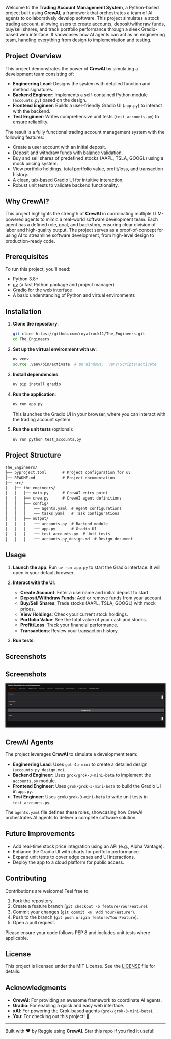Welcome to the **Trading Account Management System**, a Python-based project built using **CrewAI**, a framework that orchestrates a team of AI agents to collaboratively develop software. This project simulates a stock trading account, allowing users to create accounts, deposit/withdraw funds, buy/sell shares, and track portfolio performance through a sleek Gradio-based web interface. It showcases how AI agents can act as an engineering team, handling everything from design to implementation and testing.

## Project Overview

This project demonstrates the power of **CrewAI** by simulating a development team consisting of:
- **Engineering Lead**: Designs the system with detailed function and method signatures.
- **Backend Engineer**: Implements a self-contained Python module (`accounts.py`) based on the design.
- **Frontend Engineer**: Builds a user-friendly Gradio UI (`app.py`) to interact with the backend.
- **Test Engineer**: Writes comprehensive unit tests (`test_accounts.py`) to ensure reliability.

The result is a fully functional trading account management system with the following features:
- Create a user account with an initial deposit.
- Deposit and withdraw funds with balance validation.
- Buy and sell shares of predefined stocks (AAPL, TSLA, GOOGL) using a mock pricing system.
- View portfolio holdings, total portfolio value, profit/loss, and transaction history.
- A clean, tab-based Gradio UI for intuitive interaction.
- Robust unit tests to validate backend functionality.

## Why CrewAI?

This project highlights the strength of **CrewAI** in coordinating multiple LLM-powered agents to mimic a real-world software development team. Each agent has a defined role, goal, and backstory, ensuring clear division of labor and high-quality output. The project serves as a proof-of-concept for using AI to streamline software development, from high-level design to production-ready code.

## Prerequisites

To run this project, you'll need:
- Python 3.8+
- [uv](https://github.com/astral-sh/uv) (a fast Python package and project manager)
- [Gradio](https://www.gradio.app/) for the web interface
- A basic understanding of Python and virtual environments

## Installation

1. **Clone the repository**:
   ```bash
   git clone https://github.com/royalrock11/The_Engineers.git
   cd The_Engineers
   ```

2. **Set up the virtual environment with uv**:
   ```bash
   uv venv
   source .venv/bin/activate  # On Windows: .venv\Scripts\activate
   ```

3. **Install dependencies**:
   ```bash
   uv pip install gradio
   ```

4. **Run the application**:
   ```bash
   uv run app.py
   ```
   This launches the Gradio UI in your browser, where you can interact with the trading account system.

5. **Run the unit tests** (optional):
   ```bash
   uv run python test_accounts.py
   ```

## Project Structure

```plaintext
The_Engineers/
├── pyproject.toml       # Project configuration for uv
├── README.md            # Project documentation
├── src/
│   ├── the_engineers/
│   │   ├── main.py      # CrewAI entry point
│   │   ├── crew.py      # CrewAI agent definitions
│   │   ├── config/
│   │   │   ├── agents.yaml  # Agent configurations
│   │   │   ├── tasks.yaml   # Task configurations
│   │   ├── output/
│   │   │   ├── accounts.py  # Backend module
│   │   │   ├── app.py       # Gradio UI
│   │   │   ├── test_accounts.py  # Unit tests
│   │   │   ├── accounts.py_design.md  # Design document
```

## Usage

1. **Launch the app**:
   Run `uv run app.py` to start the Gradio interface. It will open in your default browser.

2. **Interact with the UI**:
   - **Create Account**: Enter a username and initial deposit to start.
   - **Deposit/Withdraw Funds**: Add or remove funds from your account.
   - **Buy/Sell Shares**: Trade stocks (AAPL, TSLA, GOOGL) with mock prices.
   - **View Holdings**: Check your current stock holdings.
   - **Portfolio Value**: See the total value of your cash and stocks.
   - **Profit/Loss**: Track your financial performance.
   - **Transactions**: Review your transaction history.

3. **Run tests**:
   

## Screenshots

## Screenshots
![Gradio UI](screenshots/screenshots-ui.png)

## CrewAI Agents

The project leverages **CrewAI** to simulate a development team:
- **Engineering Lead**: Uses `gpt-4o-mini` to create a detailed design (`accounts.py_design.md`).
- **Backend Engineer**: Uses `grok/grok-3-mini-beta` to implement the `accounts.py` module.
- **Frontend Engineer**: Uses `grok/grok-3-mini-beta` to build the Gradio UI in `app.py`.
- **Test Engineer**: Uses `grok/grok-3-mini-beta` to write unit tests in `test_accounts.py`.

The `agents.yaml` file defines these roles, showcasing how CrewAI orchestrates AI agents to deliver a complete software solution.

## Future Improvements

- Add real-time stock price integration using an API (e.g., Alpha Vantage).
- Enhance the Gradio UI with charts for portfolio performance.
- Expand unit tests to cover edge cases and UI interactions.
- Deploy the app to a cloud platform for public access.

## Contributing

Contributions are welcome! Feel free to:
1. Fork the repository.
2. Create a feature branch (`git checkout -b feature/YourFeature`).
3. Commit your changes (`git commit -m 'Add YourFeature'`).
4. Push to the branch (`git push origin feature/YourFeature`).
5. Open a pull request.

Please ensure your code follows PEP 8 and includes unit tests where applicable.

## License

This project is licensed under the MIT License. See the [LICENSE](LICENSE) file for details.

## Acknowledgments

- **CrewAI**: For providing an awesome framework to coordinate AI agents.
- **Gradio**: For enabling a quick and easy web interface.
- **xAI**: For powering the Grok-based agents (`grok/grok-3-mini-beta`).
- **You**: For checking out this project! 🚀

---

Built with ❤️ by Reggie using **CrewAI**. Star this repo if you find it useful!
